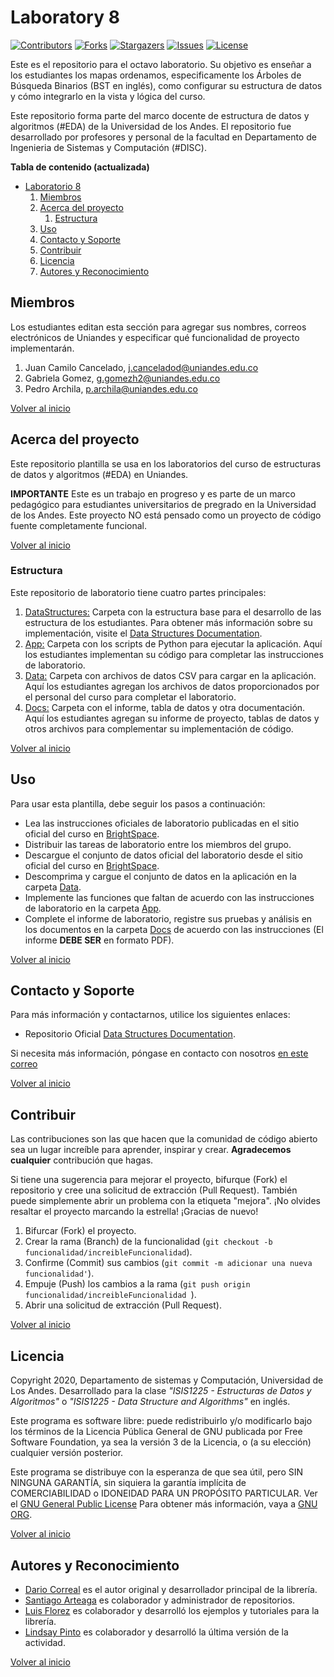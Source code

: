 # Laboratory 8

[![Contributors][laboratorio-8-contributors-shield]][laboratorio-8-contributors-url]
[![Forks][laboratorio-8-forks-shield]][laboratorio-8-forks-url]
[![Stargazers][laboratorio-8-stars-shield]][laboratorio-8-stars-url]
[![Issues][laboratorio-8-issues-shield]][laboratorio-8-issues-url]
[![License][laboratorio-8-license-shield]][laboratorio-8-license-url]

Este es el repositorio para el octavo laboratorio. Su objetivo es enseñar a los estudiantes los mapas ordenamos, especificamente los Árboles de Búsqueda Binarios (BST en inglés), como configurar su estructura de datos y cómo integrarlo en la vista y lógica del curso.

Este repositorio forma parte del marco docente de estructura de datos y algoritmos (#EDA) de la Universidad de los Andes. El repositorio fue desarrollado por profesores y personal de la facultad en Departamento de Ingenieria de Sistemas y Computación (#DISC).

**Tabla de contenido (actualizada)**

- [Laboratorio 8](#laboratory-8)
  1.  [Miembros](#Miembros)
  2.  [Acerca del proyecto](#Acerca-del-proyecto)
      1. [Estructura](#Estructura)
  3.  [Uso](#Uso)
  4.  [Contacto y Soporte](#Contacto-y-Soporte)
  5.  [Contribuir](#Contribuir)
  6.  [Licencia](#Licencia)
  7.  [Autores y Reconocimiento](#Autores-y-Reconocimiento)

## Miembros

Los estudiantes editan esta sección para agregar sus nombres, correos electrónicos de Uniandes y especificar qué funcionalidad de proyecto implementarán.

1. Juan Camilo Cancelado, j.canceladod@uniandes.edu.co
2. Gabriela Gomez, g.gomezh2@uniandes.edu.co
3. Pedro Archila, p.archila@uniandes.edu.co

[Volver al inicio](#laboratorio-8)

## Acerca del proyecto

Este repositorio plantilla se usa en los laboratorios del curso de estructuras de datos y algoritmos (#EDA) en Uniandes.

**IMPORTANTE** Este es un trabajo en progreso y es parte de un marco pedagógico para estudiantes universitarios de pregrado en la Universidad de los Andes. Este proyecto NO está pensado como un proyecto de código fuente completamente funcional.

[Volver al inicio](#laboratorio-8)

### Estructura

Este repositorio de laboratorio tiene cuatro partes principales:

1. [DataStructures:](./DataStructures) Carpeta con la estructura base para el desarrollo de las estructura de los estudiantes. Para obtener más información sobre su implementación, visite el [Data Structures Documentation][data-struc-url].
1. [App:](./App) Carpeta con los scripts de Python para ejecutar la aplicación. Aquí los estudiantes implementan su código para completar las instrucciones de laboratorio.
1. [Data:](./Data) Carpeta con archivos de datos CSV para cargar en la aplicación. Aquí los estudiantes agregan los archivos de datos proporcionados por el personal del curso para completar el laboratorio.
1. [Docs:](./Docs) Carpeta con el informe, tabla de datos y otra documentación. Aquí los estudiantes agregan su informe de proyecto, tablas de datos y otros archivos para complementar su implementación de código.

[Volver al inicio](#laboratorio-8)

## Uso

Para usar esta plantilla, debe seguir los pasos a continuación:

- Lea las instrucciones oficiales de laboratorio publicadas en el sitio oficial del curso en [BrightSpace][BrightSpace-url].
- Distribuir las tareas de laboratorio entre los miembros del grupo.
- Descargue el conjunto de datos oficial del laboratorio desde el sitio oficial del curso en [BrightSpace][BrightSpace-url].
- Descomprima y cargue el conjunto de datos en la aplicación en la carpeta [Data](./Data).
- Implemente las funciones que faltan de acuerdo con las instrucciones de laboratorio en la carpeta [App](./App).
- Complete el informe de laboratorio, registre sus pruebas y análisis en los documentos en la carpeta [Docs](./Docs) de acuerdo con las instrucciones (El informe **DEBE SER** en formato PDF).

[Volver al inicio](#laboratorio-8)

## Contacto y Soporte

Para más información y contactarnos, utilice los siguientes enlaces:

- Repositorio Oficial [Data Structures Documentation][data-struc-url].

Si necesita más información, póngase en contacto con nosotros [en este correo](mailto:isis1225@uniandes.edu.co)

[Volver al inicio](#laboratorio-8)

## Contribuir

Las contribuciones son las que hacen que la comunidad de código abierto sea un lugar increíble para aprender, inspirar y crear. **Agradecemos cualquier** contribución que hagas.

Si tiene una sugerencia para mejorar el proyecto, bifurque (Fork) el repositorio y cree una solicitud de extracción (Pull Request). También puede simplemente abrir un problema con la etiqueta "mejora".
¡No olvides resaltar el proyecto marcando la estrella! ¡Gracias de nuevo!

1. Bifurcar (Fork) el proyecto.
2. Crear la rama (Branch) de la funcionalidad (`git checkout -b funcionalidad/increibleFuncionalidad`).
3. Confirme (Commit) sus cambios (`git commit -m adicionar una nueva funcionalidad'`).
4. Empuje (Push) los cambios a la rama (`git push origin funcionalidad/increibleFuncionalidad `).
5. Abrir una solicitud de extracción (Pull Request).

[Volver al inicio](#laboratorio-8)

<!-- LICENSE -->

## Licencia

Copyright 2020, Departamento de sistemas y Computación, Universidad de Los Andes.
Desarrollado para la clase _"ISIS1225 - Estructuras de Datos y Algoritmos"_ o _"ISIS1225 - Data Structure and Algorithms"_ en inglés.

Este programa es software libre: puede redistribuirlo y/o modificarlo bajo los términos de la Licencia Pública General de GNU publicada por Free Software Foundation, ya sea la versión 3 de la Licencia, o (a su elección) cualquier versión posterior.

Este programa se distribuye con la esperanza de que sea útil, pero SIN NINGUNA GARANTÍA, sin siquiera la garantía implícita de COMERCIABILIDAD o IDONEIDAD PARA UN PROPÓSITO PARTICULAR. Ver el [GNU General Public License](LICENSE) Para obtener más información, vaya a [GNU ORG][gnu-url].

[Volver al inicio](#laboratorio-8)

<!-- ACKNOWLEDGMENTS -->

## Autores y Reconocimiento

- [Dario Correal][dariocorreal-url] es el autor original y desarrollador principal de la librería.
- [Santiago Arteaga][phillipus85-url] es colaborador y administrador de repositorios.
- [Luis Florez][le99-url] es colaborador y desarrolló los ejemplos y tutoriales para la librería.
- [Lindsay Pinto][lindsayPinto-url] es colaborador y desarrolló la última versión de la actividad.

[Volver al inicio](#laboratorio-8)

[contributors-shield]: https://img.shields.io/github/contributors/ISIS1225DEVS/ISIS1225-Lib.svg?style=for-the-badge
[contributors-url]: https://github.com/ISIS1225DEVS/ISIS1225-Lib/graphs/contributors
[forks-shield]: https://img.shields.io/github/forks/ISIS1225DEVS/ISIS1225-Lib.svg?style=for-the-badge
[forks-url]: https://github.com/ISIS1225DEVS/ISIS1225-Lib/network/members
[stars-shield]: https://img.shields.io/github/stars/ISIS1225DEVS/ISIS1225-Lib.svg?style=for-the-badge
[stars-url]: https://github.com/ISIS1225DEVS/ISIS1225-Lib/stargazers
[issues-shield]: https://img.shields.io/github/issues/ISIS1225DEVS/ISIS1225-Lib.svg?style=for-the-badge
[issues-url]: https://github.com/ISIS1225DEVS/ISIS1225-Lib/issues
[license-shield]: https://img.shields.io/badge/License-GPLv3-blue.svg?style=for-the-badge
[license-url]: https://github.com/ISIS1225DEVS/ISIS1225-Lib/blob/master/LICENSE

<!-- [linkedin-shield]: https://img.shields.io/badge/-LinkedIn-black.svg?style=for-the-badge&logo=linkedin&colorB=555
[linkedin-url]: https://linkedin.com/in/linkedin_username
[product-screenshot]: images/screenshot.png -->

[uniandes-url]: https://cursos.virtual.uniandes.edu.co/isis1225/
[organization-url]: https://github.com/ISIS1225DEVS/
[disclib-url]: https://github.com/ISIS1225DEVS/ISIS1225-Lib
[demo-url]: https://github.com/ISIS1225DEVS/ISIS1225-Examples
[bugs-url]: https://github.com/ISIS1225DEVS/ISIS1225-Lib/issues
[issues-url]: https://github.com/ISIS1225DEVS/ISIS1225-Lib/issues
[gnu-url]: http://www.gnu.org/licenses/

<!-- contributors  -->

[dariocorreal-url]: https://github.com/dariocorreal
[phillipus85-url]: https://github.com/phillipus85
[le99-url]: https://github.com/le99

<!-- EDA lab + challenges repository -->
<!--
[sample-mvc-url]: https://github.com/ISIS1225DEVS/ISIS1225-SampleMVC
[laboratorio-8-url]: https://github.com/ISIS1225DEVS/ISIS1225-SampleConflicts
[sample-list-url]: https://github.com/ISIS1225DEVS/ISIS1225-SampleList
[sample-sort-url]: https://github.com/ISIS1225DEVS/ISIS1225-SampleSorts
[sample-map-url]: https://github.com/ISIS1225DEVS/ISIS1225-SampleMap
[sample-collision-url]: https://github.com/ISIS1225DEVS/ISIS1225-SampleCollision
[sample-tree-url]: https://github.com/ISIS1225DEVS/ISIS1225-SampleTree
[sample-graph-url]: https://github.com/ISIS1225DEVS/ISIS1225-SampleGraph
[sample-algorithm-url]: https://github.com/ISIS1225DEVS/ISIS1225-SampleAlgorithm
[challenge1-url]: https://github.com/ISIS1225DEVS/Reto1-Template
[challenge2-url]: https://github.com/ISIS1225DEVS/Reto2-Template
[challenge3-url]: https://github.com/ISIS1225DEVS/Reto3-Template
[challenge4-url]: https://github.com/ISIS1225DEVS/Reto4-Template -->

<!-- links for EDA laboratorio-8 lab repository -->

[data-struc-url]: https://isis1225devs.github.io/ISIS1225-Structure-Documentation/
[uniandes-url]: https://cursos.virtual.uniandes.edu.co/isis1225/
[organization-url]: https://github.com/ISIS1225DEVS/
[disclib-url]: https://github.com/ISIS1225DEVS/ISIS1225-Lib
[demo-url]: https://github.com/ISIS1225DEVS/ISIS1225-Examples
[bugs-url]: https://github.com/ISIS1225DEVS/ISIS1225-Lib/issues
[issues-url]: https://github.com/ISIS1225DEVS/ISIS1225-Lib/issues
[gnu-url]: http://www.gnu.org/licenses/
[dariocorreal-url]: https://github.com/dariocorreal
[phillipus85-url]: https://github.com/phillipus85
[le99-url]: https://github.com/le99
[lindsayPinto-url]: https://github.com/LindsayPinto
[laboratorio-8-contributors-shield]: https://img.shields.io/github/contributors/ISIS1225DEVS/ISIS1225-laboratorio-8.svg?style=for-the-badge
[laboratorio-8-contributors-url]: https://github.com/ISIS1225DEVS/ISIS1225-laboratorio-8/graphs/contributors
[laboratorio-8-forks-shield]: https://img.shields.io/github/forks/ISIS1225DEVS/ISIS1225-laboratorio-8.svg?style=for-the-badge
[laboratorio-8-forks-url]: https://github.com/ISIS1225DEVS/ISIS1225-laboratorio-8/network/members
[laboratorio-8-stars-shield]: https://img.shields.io/github/stars/ISIS1225DEVS/ISIS1225-laboratorio-8.svg?style=for-the-badge
[laboratorio-8-stars-url]: https://github.com/ISIS1225DEVS/ISIS1225-laboratorio-8/stargazers
[laboratorio-8-issues-shield]: https://img.shields.io/github/issues/ISIS1225DEVS/ISIS1225-laboratorio-8.svg?style=for-the-badge
[laboratorio-8-issues-url]: https://github.com/ISIS1225DEVS/ISIS1225-laboratorio-8/issues
[laboratorio-8-license-shield]: https://img.shields.io/badge/License-GPLv3-blue.svg?style=for-the-badge
[laboratorio-8-license-url]: https://github.com/ISIS1225DEVS/ISIS1225-laboratorio-8/blob/master/LICENSE
[laboratorio-8-bugs-url]: https://github.com/ISIS1225DEVS/ISIS1225-laboratorio-8/issues
[laboratorio-8-issues-url]: https://github.com/ISIS1225DEVS/ISIS1225-laboratorio-8/issues
[contributors-shield]: https://img.shields.io/github/contributors/ISIS1225DEVS/ISIS1225-Lib.svg?style=for-the-badge
[BrightSpace-url]: https://bloqueneon.uniandes.edu.co/d2l/home
